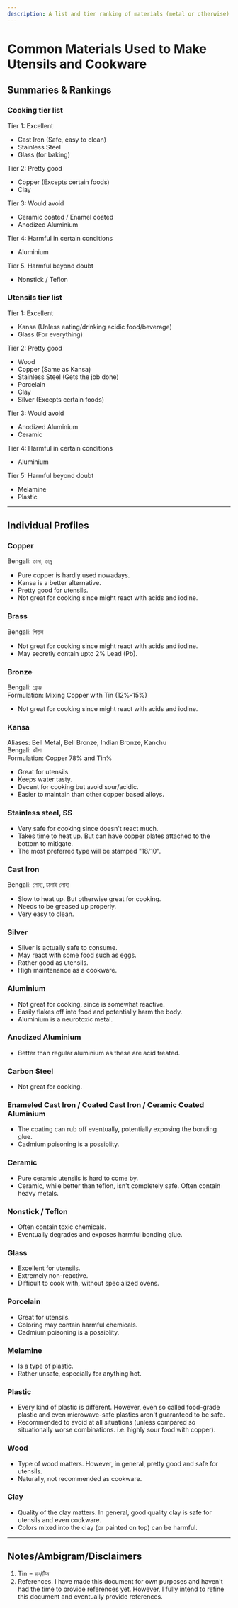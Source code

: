 ```yaml
---
description: A list and tier ranking of materials (metal or otherwise) commonly used to make utensils and cookware.
---
```


# Common Materials Used to Make Utensils and Cookware

## Summaries & Rankings

### Cooking tier list

Tier 1: Excellent

- Cast Iron (Safe, easy to clean)
- Stainless Steel
- Glass (for baking)

Tier 2: Pretty good

- Copper (Excepts certain foods)
- Clay

Tier 3: Would avoid

- Ceramic coated / Enamel coated
- Anodized Aluminium

Tier 4: Harmful in certain conditions

- Aluminium

Tier 5. Harmful beyond doubt

- Nonstick / Teflon

### Utensils tier list

Tier 1: Excellent

- Kansa (Unless eating/drinking acidic food/beverage)
- Glass (For everything)

Tier 2: Pretty good

- Wood
- Copper (Same as Kansa)
- Stainless Steel (Gets the job done)
- Porcelain
- Clay
- Silver (Excepts certain foods)

Tier 3: Would avoid

- Anodized Aluminium
- Ceramic

Tier 4: Harmful in certain conditions

- Aluminium

Tier 5: Harmful beyond doubt

- Melamine
- Plastic

---

## Individual Profiles

### Copper

Bengali: তামা, তাম্র <br />

- Pure copper is hardly used nowadays.
- Kansa is a better alternative.
- Pretty good for utensils.
- Not great for cooking since might react with acids and iodine.

### Brass

Bengali: পিতল <br />

- Not great for cooking since might react with acids and iodine.
- May secretly contain upto 2% Lead (Pb).

### Bronze

Bengali: ব্রোঞ্জ <br />
Formulation: Mixing Copper with Tin (12%-15%) <br />

- Not great for cooking since might react with acids and iodine.

### Kansa

Aliases: Bell Metal, Bell Bronze, Indian Bronze, Kanchu <br />
Bengali: কাঁসা <br />
Formulation: Copper 78% and Tin% <br />

- Great for utensils.
- Keeps water tasty.
- Decent for cooking but avoid sour/acidic.
- Easier to maintain than other copper based alloys.

### Stainless steel, SS

- Very safe for cooking since doesn't react much.
- Takes time to heat up. But can have copper plates attached to the bottom to mitigate.
- The most preferred type will be stamped "18/10".

### Cast Iron

Bengali: লোহা, ঢালাই লোহা

- Slow to heat up. But otherwise great for cooking.
- Needs to be greased up properly.
- Very easy to clean.

### Silver

- Silver is actually safe to consume.
- May react with some food such as eggs.
- Rather good as utensils.
- High maintenance as a cookware.

### Aluminium

- Not great for cooking, since is somewhat reactive.
- Easily flakes off into food and potentially harm the body.
- Aluminium is a neurotoxic metal.

### Anodized Aluminium

- Better than regular aluminium as these are acid treated.

### Carbon Steel

- Not great for cooking.

### Enameled Cast Iron / Coated Cast Iron / Ceramic Coated Aluminium

- The coating can rub off eventually, potentially exposing the bonding glue.
- Cadmium poisoning is a possiblity.

### Ceramic

- Pure ceramic utensils is hard to come by.
- Ceramic, while better than teflon, isn't completely safe. Often contain heavy metals.

### Nonstick / Teflon

- Often contain toxic chemicals.
- Eventually degrades and exposes harmful bonding glue.

### Glass

- Excellent for utensils.
- Extremely non-reactive.
- Difficult to cook with, without specialized ovens.

### Porcelain

- Great for utensils.
- Coloring may contain harmful chemicals.
- Cadmium poisoning is a possiblity.

### Melamine

- Is a type of plastic.
- Rather unsafe, especially for anything hot.

### Plastic

- Every kind of plastic is different. However, even so called food-grade plastic and even microwave-safe plastics aren't guaranteed to be safe.
- Recommended to avoid at all situations (unless compared so situationally worse combinations. i.e. highly sour food with copper).

### Wood

- Type of wood matters. However, in general, pretty good and safe for utensils.
- Naturally, not recommended as cookware.

### Clay

- Quality of the clay matters. In general, good quality clay is safe for utensils and even cookware.
- Colors mixed into the clay (or painted on top) can be harmful.

---

## Notes/Ambigram/Disclaimers

1. Tin = রাং/টিন
2. References. I have made this document for own purposes and haven't had the time to provide references yet. However, I fully intend to refine this document and eventually provide references.
